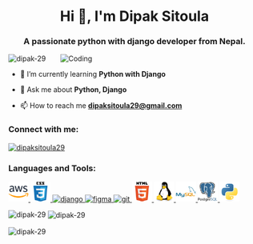 
<h1 align="center">Hi 👋, I'm Dipak Sitoula</h1>
<h3 align="center">A passionate python with django developer from Nepal.</h3>

<img align="right"  alt="Coding" width="400"  src="https://user-images.githubusercontent.com/74038190/212750999-42ff8a64-dad8-4772-9648-849968543991.gif">

<p align="left"> <img src="https://komarev.com/ghpvc/?username=dipak-29&label=Profile%20views&color=0e75b6&style=flat" alt="dipak-29" /> </p>

- 🌱 I’m currently learning **Python with Django**

- 💬 Ask me about **Python, Django**

- 📫 How to reach me **dipaksitoula29@gmail.com**

<h3 align="left">Connect with me:</h3>
<p align="left">
<a href="https://instagram.com/dipaksitoula29" target="blank"><img align="center" src="https://raw.githubusercontent.com/rahuldkjain/github-profile-readme-generator/master/src/images/icons/Social/instagram.svg" alt="dipaksitoula29" height="30" width="40" /></a>
</p>

<h3 align="left">Languages and Tools:</h3>
<p align="left"> <a href="https://aws.amazon.com" target="_blank" rel="noreferrer"> <img src="https://raw.githubusercontent.com/devicons/devicon/master/icons/amazonwebservices/amazonwebservices-original-wordmark.svg" alt="aws" width="40" height="40"/> </a> <a href="https://www.w3schools.com/css/" target="_blank" rel="noreferrer"> <img src="https://raw.githubusercontent.com/devicons/devicon/master/icons/css3/css3-original-wordmark.svg" alt="css3" width="40" height="40"/> </a> <a href="https://www.djangoproject.com/" target="_blank" rel="noreferrer"> <img src="https://cdn.worldvectorlogo.com/logos/django.svg" alt="django" width="40" height="40"/> </a> <a href="https://www.figma.com/" target="_blank" rel="noreferrer"> <img src="https://www.vectorlogo.zone/logos/figma/figma-icon.svg" alt="figma" width="40" height="40"/> </a> <a href="https://git-scm.com/" target="_blank" rel="noreferrer"> <img src="https://www.vectorlogo.zone/logos/git-scm/git-scm-icon.svg" alt="git" width="40" height="40"/> </a> <a href="https://www.w3.org/html/" target="_blank" rel="noreferrer"> <img src="https://raw.githubusercontent.com/devicons/devicon/master/icons/html5/html5-original-wordmark.svg" alt="html5" width="40" height="40"/> </a> <a href="https://www.linux.org/" target="_blank" rel="noreferrer"> <img src="https://raw.githubusercontent.com/devicons/devicon/master/icons/linux/linux-original.svg" alt="linux" width="40" height="40"/> </a> <a href="https://www.mysql.com/" target="_blank" rel="noreferrer"> <img src="https://raw.githubusercontent.com/devicons/devicon/master/icons/mysql/mysql-original-wordmark.svg" alt="mysql" width="40" height="40"/> </a> <a href="https://www.postgresql.org" target="_blank" rel="noreferrer"> <img src="https://raw.githubusercontent.com/devicons/devicon/master/icons/postgresql/postgresql-original-wordmark.svg" alt="postgresql" width="40" height="40"/> </a> <a href="https://www.python.org" target="_blank" rel="noreferrer"> <img src="https://raw.githubusercontent.com/devicons/devicon/master/icons/python/python-original.svg" alt="python" width="40" height="40"/> </a> </p>

<p><img align="left" src="https://github-readme-stats.vercel.app/api/top-langs?username=dipak-29&show_icons=true&locale=en&layout=compact" alt="dipak-29" /></p>

<p>&nbsp;<img align="center" src="https://github-readme-stats.vercel.app/api?username=dipak-29&show_icons=true&locale=en" alt="dipak-29" /></p>

<p><img align="center" src="https://github-readme-streak-stats.herokuapp.com/?user=dipak-29&" alt="dipak-29" /></p>
